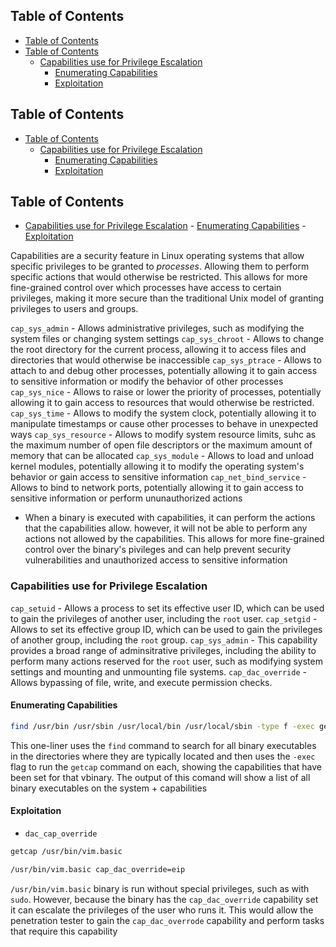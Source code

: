 ## Table of Contents

  - [Table of Contents](#Table\of\Contents)
  - [Table of Contents](#Table\of\Contents)
    - [Capabilities use for Privilege Escalation](#Capabilities\use\for\Privilege\Escalation)
      - [Enumerating Capabilities](#Enumerating\Capabilities)
      - [Exploitation](#Exploitation)

## Table of Contents

  - [Table of Contents](#Table\of\Contents)
    - [Capabilities use for Privilege Escalation](#Capabilities\use\for\Privilege\Escalation)
      - [Enumerating Capabilities](#Enumerating\Capabilities)
      - [Exploitation](#Exploitation)

## Table of Contents

- [Capabilities use for Privilege Escalation](#Capabilities\use\for\Privilege\Escalation)
      - [Enumerating Capabilities](#Enumerating\Capabilities)
      - [Exploitation](#Exploitation)

Capabilities are a security feature in Linux operating systems that allow specific privileges to be granted to *processes*. Allowing them to perform specific actions that would otherwise be restricted. This allows for more fine-grained control over which processes have access to certain privileges, making it more secure than the traditional Unix model of granting privileges to users and groups.


`cap_sys_admin` - Allows administrative privileges, such as modifying the system files or changing system settings
`cap_sys_chroot` - Allows to change the root directory for the current process, allowing it to access files and directories that would otherwise be inaccessible
`cap_sys_ptrace` - Allows to attach to and debug other processes, potentially allowing it to gain access to sensitive information or modify the behavior of other processes
`cap_sys_nice` - Allows to raise or lower the priority of processes, potentially allowing it to gain access to resources that would otherwise be restricted.
`cap_sys_time` - Allows to modify the system clock, potentially allowing it to manipulate timestamps or cause other processes to behave in unexpected ways
`cap_sys_resource` - Allows to modify system resource limits, suhc as the maximum number of open file descriptors or the maximum amount of memory that can be allocated
`cap_sys_module` - Allows to load and unload kernel modules, potentially allowing it to modify the operating system's behavior or gain access to sensitive information
`cap_net_bind_service` - Allows to bind to network ports, potentially allowing it to gain access to sensitive information or perform ununauthorized actions


- When a binary is executed with capabilities, it can perform the actions that the capabilities allow. however, it will not be able to perform any actions not allowed by the capabilities. This allows for more fine-grained control over the binary's pivileges and can help prevent security vulnerabilities and unauthorized access to sensitive information

### Capabilities use for Privilege Escalation
`cap_setuid` - Allows a process to set its effective user ID, which can be used to gain the privileges of another user, including the `root` user.
`cap_setgid` - Allows to set its effective group ID, which can be used to gain the privileges of another group, including the `root` group.
`cap_sys_admin` - This capability provides a broad range of adminsitrative privileges, including the ability to perform many actions reserved for the `root` user, such as modifying system settings and mounting and unmounting file systems.
`cap_dac_override` - Allows bypassing of file, write, and execute permission checks.

#### Enumerating Capabilities
```bash
find /usr/bin /usr/sbin /usr/local/bin /usr/local/sbin -type f -exec getcap {} \;
```
This one-liner uses the `find` command to search for all binary executables in the directories where they are typically located and then uses the `-exec` flag to run the `getcap` command on each, showing the capabilities that have been set for that vbinary. The output of this comand will show a list of all binary executables on the system + capabilities


#### Exploitation
- `dac_cap_override`
```bash
getcap /usr/bin/vim.basic

/usr/bin/vim.basic cap_dac_override=eip
```

`/usr/bin/vim.basic` binary is run without special privileges, such as with `sudo`. However, because the binary has the `cap_dac_override` capability set it can escalate the privileges of the user who runs it. This would allow the penetration tester to gain the `cap_dac_overrode`
capability and perform tasks that require this capability




























